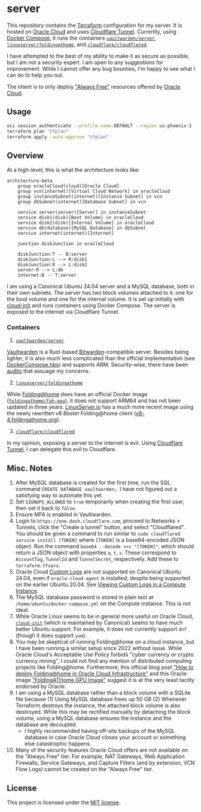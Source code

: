 # server

This repository contains the [Terraform](https://www.terraform.io/) configuration for my server. It is hosted on [Oracle Cloud](https://www.oracle.com/cloud/) and uses [Cloudflare Tunnel](https://developers.cloudflare.com/cloudflare-one/connections/connect-networks/). Currently, using [Docker Compose](https://docs.docker.com/compose/), it runs the containers [`vaultwarden/server`](https://hub.docker.com/r/vaultwarden/server), [`linuxserver/foldingathome`](https://docs.linuxserver.io/images/docker-foldingathome/), and [`cloudflare/cloudflared`](https://hub.docker.com/r/cloudflare/cloudflared).

I have attempted to the best of my ability to make it as secure as possible, but I am not a security expert. I am open to any suggestions for improvement. While I cannot offer any bug bounties, I'm happy to see what I can do to help you out.

The intent is to only deploy ["Always Free"](https://www.oracle.com/cloud/free/) resources offered by [Oracle Cloud](https://www.oracle.com/cloud/).

## Usage

```sh
oci session authenticate --profile-name DEFAULT --region us-phoenix-1
terraform plan "tfplan"
terraform apply -auto-approve "tfplan"
```

## Overview

At a high-level, this is what the architecture looks like:

```mermaid
architecture-beta
    group oracleCloud(cloud)[Oracle Cloud]
    group vcn(internet)[Virtual Cloud Network] in oracleCloud
    group instanceSubnet(internet)[Instance Subnet] in vcn
    group dbSubnet(internet)[Database Subnet] in vcn

    service server(server)[Server] in instanceSubnet
    service disk1(disk)[Boot Volume] in oracleCloud
    service disk2(disk)[Internal Volume] in oracleCloud
    service db(database)[MySQL Database] in dbSubnet
    service internet(internet)[Internet]

    junction diskJunction in oracleCloud

    diskJunction:T -- B:server
    diskJunction:L --> R:disk1
    diskJunction:R --> L:disk2
    server:R --> L:db
    internet:B -- T:server
```

I am using a Canonical Ubuntu 24.04 server and a MySQL database, both in their own subnets. The server has two block volumes attached to it: one for the boot volume and one for the internal volume. It is set up initially with [cloud-init](https://cloud-init.io/) and runs containers using Docker Compose. The server is exposed to the internet via Cloudflare Tunnel.

### Containers

1. [`vaultwarden/server`](https://hub.docker.com/r/vaultwarden/server)

[Vaultwarden](https://github.com/dani-garcia/vaultwarden) is a Rust-based [Bitwarden](https://bitwarden.com/)-compatible server. Besides being lighter, it is also much less complicated than the official implementation (see [DockerCompose.hbs](https://github.com/bitwarden/server/blob/main/util/Setup/Templates/DockerCompose.hbs)) and supports ARM. Security-wise, there have been [audits](https://github.com/dani-garcia/vaultwarden/wiki/Audits) that assuage my concerns.

2. [`linuxserver/foldingathome`](https://docs.linuxserver.io/images/docker-foldingathome/)

While [Folding@home](https://foldingathome.org/) does have an official Docker image ([`foldingathome/fah-gpu`](https://hub.docker.com/r/foldingathome/fah-gpu)), it does not support ARM64 and has not been updated in three years. [LinuxServer.io](https://www.linuxserver.io/) has a much more recent image using the newly rewritten v8 _Bastet_ Folding@home client ([v8-4.foldingathome.org](https://v8-4.foldingathome.org)).

3. [`cloudflare/cloudflared`](https://hub.docker.com/r/cloudflare/cloudflared)

In my opinion, exposing a server to the internet is evil. Using [Cloudflare Tunnel](https://developers.cloudflare.com/cloudflare-one/connections/connect-networks/), I can delegate this evil to Cloudflare.

## Misc. Notes

1. After MySQL database is created for the first time, run the SQL command `CREATE DATABASE vaultwarden;`. I have not figured out a satisfying way to automate this yet.
2. Set `SIGNUPS_ALLOWED` to `true` temporarily when creating the first user, then set it back to `false`.
3. Ensure MFA is enabled in Vaultwarden.
4. Login to `https://one.dash.cloudflare.com`, proceed to Networks > Tunnels, click the "Create a tunnel" button, and select "Cloudflared". You should be given a command to run similar to `sudo cloudflared service install [TOKEN]` where `[TOKEN]` is a base64-encoded JSON object. Run the command `base64 --decode <<< "[TOKEN]"`, which should return a JSON object with properties `a`, `t`, `s`. These correspond to `AccountTag`, `TunnelId` and `TunnelSecret`, respectively. Add these to `terraform.tfvars`.
5. Oracle Cloud [Custom Logs](https://docs.oracle.com/en-us/iaas/Content/Logging/Concepts/custom_logs.htm) are not supported on Canonical Ubuntu 24.04, even if `oracle-cloud-agent` is installed, despite being supported on the earlier Ubuntu 20.04. See [Viewing Custom Logs in a Compute Instance](https://docs.oracle.com/en-us/iaas/Content/Logging/Concepts/viewing_custom_logs_in_a_compute_instance.htm).
6. The MySQL database password is stored in plain text at `/home/ubuntu/docker-compose.yml` on the Compute instance. This is not ideal.
7. While Oracle Linux seems to be in general more useful on Oracle Cloud, [`cloud-init`](https://cloud-init.io/) (which is maintained by Canonical) seems to have much better Ubuntu support. For example, it does not currently support `dnf` (though it does support `yum`).
8. You may be skeptical of running Folding@home on a cloud instance, but I have been running a similar setup since 2022 without issue. While Oracle Cloud's Acceptable Use Policy forbids "cyber currency or crypto currency mining", I could not find any mention of distributed computing projects like Folding@home. Furthermore, this official blog post ["How to deploy Folding@home in Oracle Cloud Infrastructure"](https://blogs.oracle.com/cloud-infrastructure/post/how-to-deploy-foldinghome-in-oracle-cloud-infrastructure) and this Oracle image ["FoldingATHome GPU Image"](https://cloudmarketplace.oracle.com/marketplace/en_US/adf.task-flow?tabName=O&adf.tfDoc=%2FWEB-INF%2Ftaskflow%2Fadhtf.xml&application_id=73275127&adf.tfId=adhtf) suggest it is at the very least tacitly endorsed by Oracle.
9. I am using a MySQL database rather than a block volume with a SQLite file because (1) Using MySQL database frees up 50 GB (2) Whenever Terraform destroys the instance, the attached block volume is also destroyed. While this may be rectified manually by detaching the block volume, using a MySQL database ensures the instance and the database are decoupled.
   - I highly recommended having off-site backups of the MySQL database in case Oracle Cloud closes your account or something else catastrophic happens.
10. Many of the security features Oracle Cloud offers are not available on the "Always Free" tier. For example, NAT Gateways, Web Application Firewalls, Service Gateways, and Capture Filters (and by extension, VCN Flow Logs) cannot be created on the "Always Free" tier.

## License

This project is licensed under the [MIT license](LICENSE).
